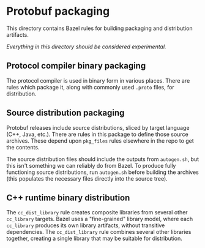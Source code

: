 # Protobuf packaging

This directory contains Bazel rules for building packaging and distribution
artifacts.

*Everything in this directory should be considered experimental.*

## Protocol compiler binary packaging

The protocol compiler is used in binary form in various places. There are rules
which package it, along with commonly used `.proto` files, for distribution.

## Source distribution packaging

Protobuf releases include source distributions, sliced by target language (C++,
Java, etc.). There are rules in this package to define those source archives.
These depend upon `pkg_files` rules elsewhere in the repo to get the contents.

The source distribution files should include the outputs from `autogen.sh`, but
this isn't something we can reliably do from Bazel. To produce fully functioning
source distributions, run `autogen.sh` before building the archives (this
populates the necessary files directly into the source tree).

## C++ runtime binary distribution

The `cc_dist_library` rule creates composite libraries from several other
`cc_library` targets. Bazel uses a "fine-grained" library model, where each
`cc_library` produces its own library artifacts, without transitive
dependencies. The `cc_dist_library` rule combines several other libraries
together, creating a single library that may be suitable for distribution.
